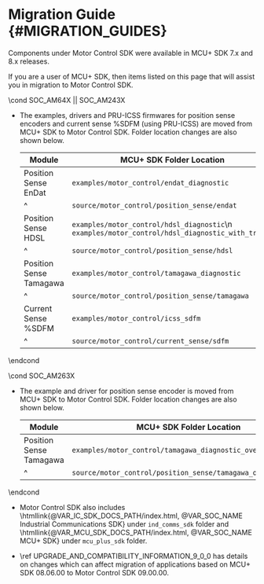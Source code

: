 # Migration Guide {#MIGRATION_GUIDES}

Components under Motor Control SDK were available in MCU+ SDK 7.x and 8.x releases.

If you are a user of MCU+ SDK, then items listed on this page that will assist you in migration to Motor Control SDK.

\cond SOC_AM64X || SOC_AM243X

- The examples, drivers and PRU-ICSS firmwares for position sense encoders and current sense %SDFM (using PRU-ICSS) are moved from MCU+ SDK to Motor Control SDK. Folder location changes are also shown below.

   Module                      | MCU+ SDK Folder Location                                                                       | Motor Control SDK Folder Location
   ----------------------------|------------------------------------------------------------------------------------------------|----------------------------------------------------------------------------------------------
   Position Sense EnDat        | `examples/motor_control/endat_diagnostic`                                                      | `examples/position_sense/endat_diagnostic`
   ^                           | `source/motor_control/position_sense/endat`                                                    | `source/position_sense/endat`
   Position Sense HDSL         | `examples/motor_control/hdsl_diagnostic`\n `examples/motor_control/hdsl_diagnostic_with_traces`| `examples/position_sense/hdsl_diagnostic`\n `examples/position_sense/hdsl_diagnostic_with_traces`
   ^                           | `source/motor_control/position_sense/hdsl`                                                     | `source/position_sense/hdsl`
   Position Sense Tamagawa     | `examples/motor_control/tamagawa_diagnostic`                                                   | `examples/position_sense/tamagawa_diagnostic`
   ^                           | `source/motor_control/position_sense/tamagawa`                                                 | `source/position_sense/tamagawa`
   Current Sense %SDFM         | `examples/motor_control/icss_sdfm`                                                             | `examples/current_sense/icss_sdfm`
   ^                           | `source/motor_control/current_sense/sdfm`                                                      | `source/current_sense/sdfm`

\endcond

\cond SOC_AM263X

- The example and driver for position sense encoder is moved from MCU+ SDK to Motor Control SDK. Folder location changes are also shown below.

   Module                      | MCU+ SDK Folder Location                                                                    | Motor Control SDK Folder Location
   ----------------------------|---------------------------------------------------------------------------------------------|-----------------------------------------------------------
   Position Sense Tamagawa     | `examples/motor_control/tamagawa_diagnostic_over_soc_uart`                                  | `examples/position_sense/tamagawa_diagnostic_over_soc_uart`
   ^                           | `source/motor_control/position_sense/tamagawa_over_soc_uart`                                | `source/position_sense/tamagawa_over_soc_uart`

\endcond

- Motor Control SDK also includes \htmllink{@VAR_IC_SDK_DOCS_PATH/index.html, @VAR_SOC_NAME Industrial Communications SDK} under `ind_comms_sdk` folder and \htmllink{@VAR_MCU_SDK_DOCS_PATH/index.html, @VAR_SOC_NAME MCU+ SDK} under `mcu_plus_sdk` folder. 

- \ref UPGRADE_AND_COMPATIBILITY_INFORMATION_9_0_0 has details on changes which can affect migration of applications based on MCU+ SDK 08.06.00 to Motor Control SDK 09.00.00.